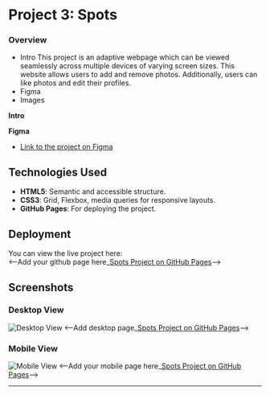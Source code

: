 # Project 3: Spots

### Overview

- Intro This project is an adaptive webpage which can be viewed seamlessly across multiple devices of varying screen sizes. This website allows users to add and remove photos. Additionally, users can like photos and edit their profiles.
- Figma
- Images

**Intro**

**Figma**

- [Link to the project on Figma](https://www.figma.com/file/BBNm2bC3lj8QQMHlnqRsga/Sprint-3-Project-%E2%80%94-Spots?type=design&node-id=2%3A60&mode=design&t=afgNFybdorZO6cQo-1)

## Technologies Used

- **HTML5**: Semantic and accessible structure.
- **CSS3**: Grid, Flexbox, media queries for responsive layouts.
- **GitHub Pages**: For deploying the project.

## Deployment

You can view the live project here:  
<--Add your github page here\_[Spots Project on GitHub Pages]()-->

## Screenshots

### Desktop View

![Desktop View]()
<--Add desktop page\_[Spots Project on GitHub Pages]()-->

### Mobile View

![Mobile View]()
<--Add your mobile page here\_[Spots Project on GitHub Pages]()-->

---
